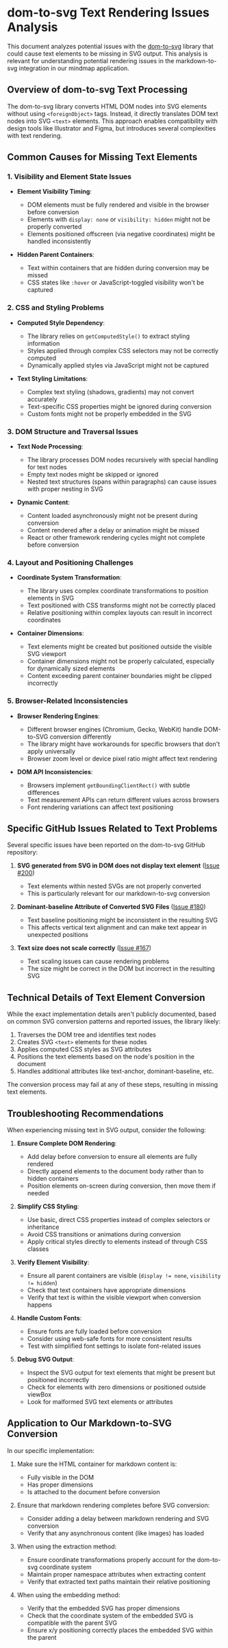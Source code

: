 # dom-to-svg Text Rendering Issues Analysis

This document analyzes potential issues with the [dom-to-svg](https://github.com/felixfbecker/dom-to-svg/) library that could cause text elements to be missing in SVG output. This analysis is relevant for understanding potential rendering issues in the markdown-to-svg integration in our mindmap application.

## Overview of dom-to-svg Text Processing

The dom-to-svg library converts HTML DOM nodes into SVG elements without using `<foreignObject>` tags. Instead, it directly translates DOM text nodes into SVG `<text>` elements. This approach enables compatibility with design tools like Illustrator and Figma, but introduces several complexities with text rendering.

## Common Causes for Missing Text Elements

### 1. Visibility and Element State Issues

- **Element Visibility Timing**: 
  - DOM elements must be fully rendered and visible in the browser before conversion
  - Elements with `display: none` or `visibility: hidden` might not be properly converted
  - Elements positioned offscreen (via negative coordinates) might be handled inconsistently

- **Hidden Parent Containers**:
  - Text within containers that are hidden during conversion may be missed
  - CSS states like `:hover` or JavaScript-toggled visibility won't be captured

### 2. CSS and Styling Problems

- **Computed Style Dependency**:
  - The library relies on `getComputedStyle()` to extract styling information
  - Styles applied through complex CSS selectors may not be correctly computed
  - Dynamically applied styles via JavaScript might not be captured

- **Text Styling Limitations**:
  - Complex text styling (shadows, gradients) may not convert accurately
  - Text-specific CSS properties might be ignored during conversion
  - Custom fonts might not be properly embedded in the SVG

### 3. DOM Structure and Traversal Issues

- **Text Node Processing**:
  - The library processes DOM nodes recursively with special handling for text nodes
  - Empty text nodes might be skipped or ignored
  - Nested text structures (spans within paragraphs) can cause issues with proper nesting in SVG

- **Dynamic Content**:
  - Content loaded asynchronously might not be present during conversion
  - Content rendered after a delay or animation might be missed
  - React or other framework rendering cycles might not complete before conversion

### 4. Layout and Positioning Challenges

- **Coordinate System Transformation**:
  - The library uses complex coordinate transformations to position elements in SVG
  - Text positioned with CSS transforms might not be correctly placed
  - Relative positioning within complex layouts can result in incorrect coordinates

- **Container Dimensions**:
  - Text elements might be created but positioned outside the visible SVG viewport 
  - Container dimensions might not be properly calculated, especially for dynamically sized elements
  - Content exceeding parent container boundaries might be clipped incorrectly

### 5. Browser-Related Inconsistencies

- **Browser Rendering Engines**:
  - Different browser engines (Chromium, Gecko, WebKit) handle DOM-to-SVG conversion differently
  - The library might have workarounds for specific browsers that don't apply universally
  - Browser zoom level or device pixel ratio might affect text rendering

- **DOM API Inconsistencies**:
  - Browsers implement `getBoundingClientRect()` with subtle differences
  - Text measurement APIs can return different values across browsers
  - Font rendering variations can affect text positioning

## Specific GitHub Issues Related to Text Problems

Several specific issues have been reported on the dom-to-svg GitHub repository:

1. **SVG generated from SVG in DOM does not display text element** ([Issue #200](https://github.com/felixfbecker/dom-to-svg/issues/200))
   - Text elements within nested SVGs are not properly converted
   - This is particularly relevant for our markdown-to-svg conversion

2. **Dominant-baseline Attribute of Converted SVG Files** ([Issue #180](https://github.com/felixfbecker/dom-to-svg/issues/180))
   - Text baseline positioning might be inconsistent in the resulting SVG
   - This affects vertical text alignment and can make text appear in unexpected positions

3. **Text size does not scale correctly** ([Issue #167](https://github.com/felixfbecker/dom-to-svg/issues/167))
   - Text scaling issues can cause rendering problems
   - The size might be correct in the DOM but incorrect in the resulting SVG

## Technical Details of Text Element Conversion

While the exact implementation details aren't publicly documented, based on common SVG conversion patterns and reported issues, the library likely:

1. Traverses the DOM tree and identifies text nodes
2. Creates SVG `<text>` elements for these nodes
3. Applies computed CSS styles as SVG attributes
4. Positions the text elements based on the node's position in the document
5. Handles additional attributes like text-anchor, dominant-baseline, etc.

The conversion process may fail at any of these steps, resulting in missing text elements.

## Troubleshooting Recommendations

When experiencing missing text in SVG output, consider the following:

1. **Ensure Complete DOM Rendering**:
   - Add delay before conversion to ensure all elements are fully rendered
   - Directly append elements to the document body rather than to hidden containers
   - Position elements on-screen during conversion, then move them if needed

2. **Simplify CSS Styling**:
   - Use basic, direct CSS properties instead of complex selectors or inheritance
   - Avoid CSS transitions or animations during conversion
   - Apply critical styles directly to elements instead of through CSS classes

3. **Verify Element Visibility**:
   - Ensure all parent containers are visible (`display != none`, `visibility != hidden`)
   - Check that text containers have appropriate dimensions
   - Verify that text is within the visible viewport when conversion happens

4. **Handle Custom Fonts**:
   - Ensure fonts are fully loaded before conversion
   - Consider using web-safe fonts for more consistent results
   - Test with simplified font settings to isolate font-related issues

5. **Debug SVG Output**:
   - Inspect the SVG output for text elements that might be present but positioned incorrectly
   - Check for elements with zero dimensions or positioned outside viewBox
   - Look for malformed SVG text elements or attributes

## Application to Our Markdown-to-SVG Conversion

In our specific implementation:

1. Make sure the HTML container for markdown content is:
   - Fully visible in the DOM
   - Has proper dimensions
   - Is attached to the document before conversion

2. Ensure that markdown rendering completes before SVG conversion:
   - Consider adding a delay between markdown rendering and SVG conversion
   - Verify that any asynchronous content (like images) has loaded

3. When using the extraction method:
   - Ensure coordinate transformations properly account for the dom-to-svg coordinate system
   - Maintain proper namespace attributes when extracting content
   - Verify that extracted text paths maintain their relative positioning

4. When using the embedding method:
   - Verify that the embedded SVG has proper dimensions
   - Check that the coordinate system of the embedded SVG is compatible with the parent SVG
   - Ensure x/y positioning correctly places the embedded SVG within the parent
